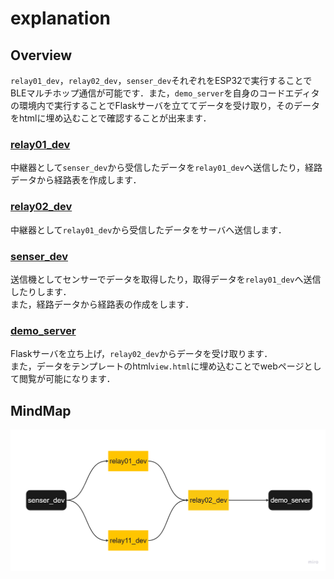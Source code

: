 # explanation
## Overview
`relay01_dev`，`relay02_dev`，`senser_dev`それぞれをESP32で実行することでBLEマルチホップ通信が可能です．また，`demo_server`を自身のコードエディタの環境内で実行することでFlaskサーバを立ててデータを受け取り，そのデータをhtmlに埋め込むことで確認することが出来ます．
### [relay01_dev](https://github.com/Fel615/IoTDojo_fri2nd/tree/main/BLE/relay01_dev)
中継器として`senser_dev`から受信したデータを`relay01_dev`へ送信したり，経路データから経路表を作成します．
### [relay02_dev](https://github.com/Fel615/IoTDojo_fri2nd/tree/main/BLE/relay02_dev)
中継器として`relay01_dev`から受信したデータをサーバへ送信します．
### [senser_dev](https://github.com/Fel615/IoTDojo_fri2nd/tree/main/BLE/senser_dev)
送信機としてセンサーでデータを取得したり，取得データを`relay01_dev`へ送信したりします．  
また，経路データから経路表の作成をします．
### [demo_server](https://github.com/Fel615/IoTDojo_fri2nd/tree/main/BLE/demo_server)
Flaskサーバを立ち上げ，`relay02_dev`からデータを受け取ります．  
また，データをテンプレートのhtml`view.html`に埋め込むことでwebページとして閲覧が可能になります．
## MindMap
<img src="pic/mindmap.png" width="700">
